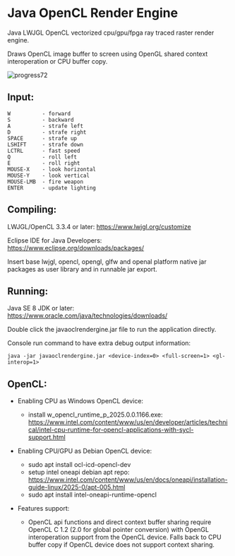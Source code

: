 # Java OpenCL Render Engine

Java LWJGL OpenCL vectorized cpu/gpu/fpga ray traced raster render engine.

Draws OpenCL image buffer to screen using OpenGL shared context interoperation or CPU buffer copy.

![progress72](https://github.com/user-attachments/assets/3df6a50f-8d95-4d0d-8764-a2d3900a311b)

Input:
----------------
```
W          - forward
S          - backward
A          - strafe left
D          - strafe right
SPACE      - strafe up
LSHIFT     - strafe down
LCTRL      - fast speed
Q          - roll left
E          - roll right
MOUSE-X    - look horizontal
MOUSE-Y    - look vertical
MOUSE-LMB  - fire weapon
ENTER      - update lighting
```

Compiling:
----------------

LWJGL/OpenCL 3.3.4 or later: https://www.lwjgl.org/customize

Eclipse IDE for Java Developers: https://www.eclipse.org/downloads/packages/

Insert base lwjgl, opencl, opengl, glfw and openal platform native jar packages as user library and in runnable jar export.

Running:
----------------

Java SE 8 JDK or later: https://www.oracle.com/java/technologies/downloads/

Double click the javaoclrendergine.jar file to run the application directly.

Console run command to have extra debug output information:
```
java -jar javaoclrendergine.jar <device-index=0> <full-screen=1> <gl-interop=1>
```

OpenCL:
----------------
- Enabling CPU as Windows OpenCL device:
  - install w_opencl_runtime_p_2025.0.0.1166.exe: https://www.intel.com/content/www/us/en/developer/articles/technical/intel-cpu-runtime-for-opencl-applications-with-sycl-support.html

- Enabling CPU/GPU as Debian OpenCL device:
  - sudo apt install ocl-icd-opencl-dev
  - setup intel oneapi debian apt repo: https://www.intel.com/content/www/us/en/docs/oneapi/installation-guide-linux/2025-0/apt-005.html
  - sudo apt install intel-oneapi-runtime-opencl

- Features support:
  - OpenCL api functions and direct context buffer sharing require OpenCL C 1.2 (2.0 for global pointer conversion) with OpenGL interoperation support from the OpenCL device. Falls back to CPU buffer copy if OpenCL device does not support context sharing.

